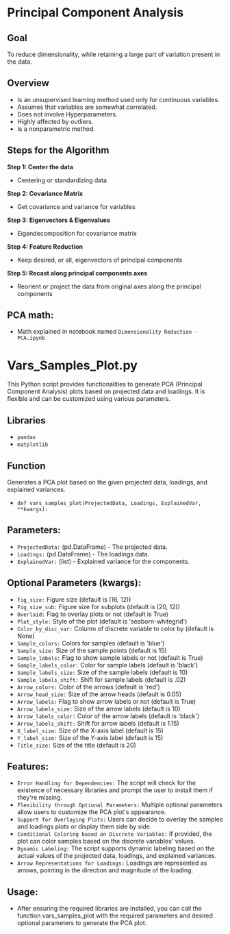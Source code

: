# Principal Component Analysis 

## Goal

To reduce dimensionality, while retaining a large part of variation present in the data.

## Overview

- Is an unsupervised learning method used only for continuous variables.
- Assumes that variables are somewhat correlated.
- Does not involve Hyperparameters.
- Highly affected by outliers.
- Is a nonparametric method.

## Steps for the Algorithm

**Step 1: Center the data**
- Centering or standardizing data

**Step 2: Covariance Matrix**
- Get covariance and variance for variables

**Step 3: Eigenvectors & Eigenvalues**
- Eigendecomposition for covariance matrix

**Step 4: Feature Reduction**
- Keep desired, or all, eigenvectors of principal components

**Step 5: Recast along principal components axes**
- Reorient or project the data from original axes along the principal components

## PCA math:

- Math explained in notebook named `Dimensionality Reduction - PCA.ipynb`


# Vars_Samples_Plot.py

This Python script provides functionalities to generate PCA (Principal Component Analysis) plots based on projected data and loadings. It is flexible and can be customized using various parameters.

## Libraries
- `pandas`
- `matplotlib`

## Function

Generates a PCA plot based on the given projected data, loadings, and explained variances.

- `def vars_samples_plot(ProjectedData, Loadings, ExplainedVar, **kwargs):` 

##  Parameters:

- `ProjectedData:` (pd.DataFrame) - The projected data.
- `Loadings:` (pd.DataFrame) - The loadings data.
- `ExplainedVar:` (list) - Explained variance for the components.

## Optional Parameters (kwargs):

- `Fig_size:` Figure size (default is (16, 12))
- `Fig_size_sub:` Figure size for subplots (default is (20, 12))
- `Overlaid:` Flag to overlay plots or not (default is True)
- `Plot_style:` Style of the plot (default is 'seaborn-whitegrid')
- `Color_by_disc_var:` Column of discrete variable to color by (default is None)
- `Sample_colors:` Colors for samples (default is 'blue')
- `Sample_size:` Size of the sample points (default is 15)
- `Sample_labels:` Flag to show sample labels or not (default is True)
- `Sample_labels_color:` Color for sample labels (default is 'black')
- `Sample_labels_size:` Size of the sample labels (default is 10)
- `Sample_labels_shift:` Shift for sample labels (default is .02)
- `Arrow_colors:` Color of the arrows (default is 'red')
- `Arrow_head_size:` Size of the arrow heads (default is 0.05)
- `Arrow_labels:` Flag to show arrow labels or not (default is True)
- `Arrow_labels_size:` Size of the arrow labels (default is 10)
- `Arrow_labels_color:` Color of the arrow labels (default is 'black')
- `Arrow_labels_shift:` Shift for arrow labels (default is 1.15)
- `X_label_size:` Size of the X-axis label (default is 15)
- `Y_label_size:` Size of the Y-axis label (default is 15)
- `Title_size:` Size of the title (default is 20)

## Features:

- `Error Handling for Dependencies:` The script will check for the existence of necessary libraries and prompt the user to install them if they're missing.
- `Flexibility through Optional Parameters:` Multiple optional parameters allow users to customize the PCA plot's appearance.
- `Support for Overlaying Plots:` Users can decide to overlay the samples and loadings plots or display them side by side.
- `Conditional Coloring based on Discrete Variables:` If provided, the plot can color samples based on the discrete variables' values.
- `Dynamic Labeling:` The script supports dynamic labeling based on the actual values of the projected data, loadings, and explained variances.
- `Arrow Representations for Loadings:` Loadings are represented as arrows, pointing in the direction and magnitude of the loading.

## Usage:
- After ensuring the required libraries are installed, you can call the function vars_samples_plot with the required parameters and desired optional parameters to generate the PCA plot.
